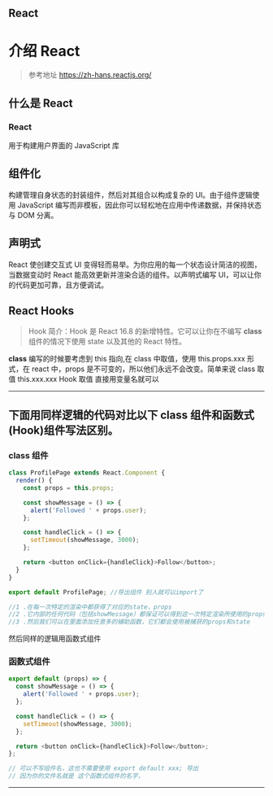 ## React

# 介绍 React

> 参考地址 https://zh-hans.reactjs.org/

## 什么是 React

<h3>React</h3>
用于构建用户界面的 JavaScript 库

## 组件化

构建管理自身状态的封装组件，然后对其组合以构成复杂的 UI。由于组件逻辑使用 JavaScript 编写而非模板，因此你可以轻松地在应用中传递数据，并保持状态与 DOM 分离。

## 声明式

React 使创建交互式 UI 变得轻而易举。为你应用的每一个状态设计简洁的视图，当数据变动时 React 能高效更新并渲染合适的组件。以声明式编写 UI，可以让你的代码更加可靠，且方便调试。

## React Hooks

> Hook 简介：Hook 是 React 16.8 的新增特性。它可以让你在不编写 **class** 组件的情况下使用 state 以及其他的 React 特性。

**class** 编写的时候要考虑到 this 指向,在 class 中取值，使用 this.props.xxx 形式，在 react 中，props 是不可变的，所以他们永远不会改变。简单来说 class 取值 this.xxx.xxx Hook 取值 直接用变量名就可以

---

## 下面用同样逻辑的代码对比以下 class 组件和函数式(Hook)组件写法区别。

### class 组件

```javascript | pure
class ProfilePage extends React.Component {
  render() {
    const props = this.props;

    const showMessage = () => {
      alert('Followed ' + props.user);
    };

    const handleClick = () => {
      setTimeout(showMessage, 3000);
    };

    return <button onClick={handleClick}>Follow</button>;
  }
}

export default ProfilePage; //导出组件 别人就可以import了

//1 .在每一次特定的渲染中都获得了对应的state，props
//2 .它内部的任何代码（包括showMessage）都保证可以得到这一次特定渲染所使用的props
//3 .然后我们可以在里面添加任意多的辅助函数，它们都会使用被捕获的props和state
```

然后同样的逻辑用函数式组件

### 函数式组件

```javascript | pure
export default (props) => {
  const showMessage = () => {
    alert('Followed ' + props.user);
  };

  const handleClick = () => {
    setTimeout(showMessage, 3000);
  };

  return <button onClick={handleClick}>Follow</button>;
};

// 可以不写组件名，这也不需要使用 export default xxx; 导出
// 因为你的文件名就是 这个函数式组件的名字，
```

---

